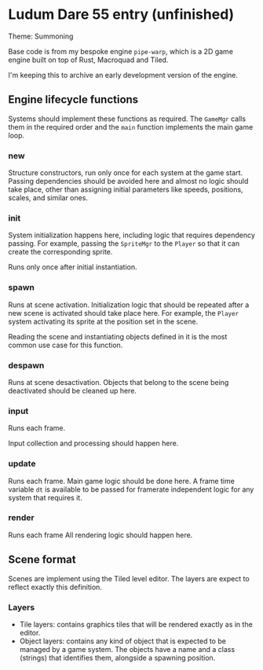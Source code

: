 # Ludum Dare 55 entry (unfinished)
Theme: Summoning

Base code is from my bespoke engine `pipe-warp`, which is a 2D game engine built on top of Rust, Macroquad and Tiled.

I'm keeping this to archive an early development version of the engine.


## Engine lifecycle functions
Systems should implement these functions as required.
The `GameMgr` calls them in the required order and the `main` function implements the main game loop.

### new
Structure constructors, run only once for each system at the game start. Passing dependencies should be avoided here and almost no logic should take place, other than assigning initial parameters like speeds, positions, scales, and similar ones.

### init
System initialization happens here, including logic that requires dependency passing. For example, passing the `SpriteMgr` to the `Player` so that it can create the corresponding sprite.

Runs only once after initial instantiation.

### spawn
Runs at scene activation. Initialization logic that should be repeated after a new scene is activated should take place here. For example, the `Player` system activating its sprite at the position set in the scene.

Reading the scene and instantiating objects defined in it is the most common use case for this function.

### despawn
Runs at scene desactivation. Objects that belong to the scene being deactivated should be cleaned up here.

### input
Runs each frame.

Input collection and processing should happen here.

### update
Runs each frame.
Main game logic should be done here. A frame time variable `dt` is available to be passed for framerate independent logic for any system that requires it.

### render
Runs each frame
All rendering logic should happen here.


## Scene format
Scenes are implement using the Tiled level editor. The layers are expect to reflect exactly this definition.
### Layers
- Tile layers: contains graphics tiles that will be rendered exactly as in the editor.
- Object layers: contains any kind of object that is expected to be managed by a game system. The objects have a name and a class (strings) that identifies them, alongside a spawning position.
